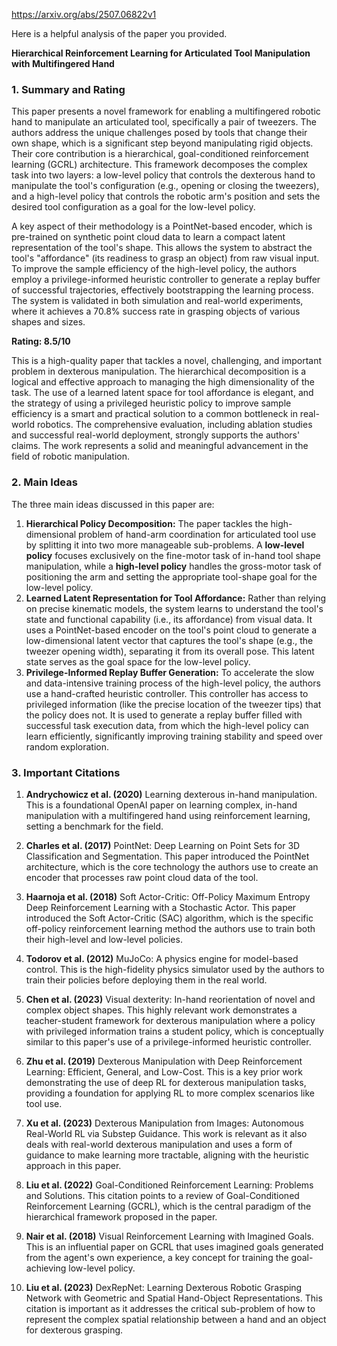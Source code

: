 https://arxiv.org/abs/2507.06822v1

Here is a helpful analysis of the paper you provided.

**Hierarchical Reinforcement Learning for Articulated Tool Manipulation with Multifingered Hand**

### 1. Summary and Rating

This paper presents a novel framework for enabling a multifingered robotic hand to manipulate an articulated tool, specifically a pair of tweezers. The authors address the unique challenges posed by tools that change their own shape, which is a significant step beyond manipulating rigid objects. Their core contribution is a hierarchical, goal-conditioned reinforcement learning (GCRL) architecture. This framework decomposes the complex task into two layers: a low-level policy that controls the dexterous hand to manipulate the tool's configuration (e.g., opening or closing the tweezers), and a high-level policy that controls the robotic arm's position and sets the desired tool configuration as a goal for the low-level policy.

A key aspect of their methodology is a PointNet-based encoder, which is pre-trained on synthetic point cloud data to learn a compact latent representation of the tool's shape. This allows the system to abstract the tool's "affordance" (its readiness to grasp an object) from raw visual input. To improve the sample efficiency of the high-level policy, the authors employ a privilege-informed heuristic controller to generate a replay buffer of successful trajectories, effectively bootstrapping the learning process. The system is validated in both simulation and real-world experiments, where it achieves a 70.8% success rate in grasping objects of various shapes and sizes.

**Rating: 8.5/10**

This is a high-quality paper that tackles a novel, challenging, and important problem in dexterous manipulation. The hierarchical decomposition is a logical and effective approach to managing the high dimensionality of the task. The use of a learned latent space for tool affordance is elegant, and the strategy of using a privileged heuristic policy to improve sample efficiency is a smart and practical solution to a common bottleneck in real-world robotics. The comprehensive evaluation, including ablation studies and successful real-world deployment, strongly supports the authors' claims. The work represents a solid and meaningful advancement in the field of robotic manipulation.

### 2. Main Ideas

The three main ideas discussed in this paper are:

1.  **Hierarchical Policy Decomposition:** The paper tackles the high-dimensional problem of hand-arm coordination for articulated tool use by splitting it into two more manageable sub-problems. A **low-level policy** focuses exclusively on the fine-motor task of in-hand tool shape manipulation, while a **high-level policy** handles the gross-motor task of positioning the arm and setting the appropriate tool-shape goal for the low-level policy.
2.  **Learned Latent Representation for Tool Affordance:** Rather than relying on precise kinematic models, the system learns to understand the tool's state and functional capability (i.e., its affordance) from visual data. It uses a PointNet-based encoder on the tool's point cloud to generate a low-dimensional latent vector that captures the tool's shape (e.g., the tweezer opening width), separating it from its overall pose. This latent state serves as the goal space for the low-level policy.
3.  **Privilege-Informed Replay Buffer Generation:** To accelerate the slow and data-intensive training process of the high-level policy, the authors use a hand-crafted heuristic controller. This controller has access to privileged information (like the precise location of the tweezer tips) that the policy does not. It is used to generate a replay buffer filled with successful task execution data, from which the high-level policy can learn efficiently, significantly improving training stability and speed over random exploration.

### 3. Important Citations

1.  **Andrychowicz et al. (2020)** Learning dexterous in-hand manipulation.
    This is a foundational OpenAI paper on learning complex, in-hand manipulation with a multifingered hand using reinforcement learning, setting a benchmark for the field.

2.  **Charles et al. (2017)** PointNet: Deep Learning on Point Sets for 3D Classification and Segmentation.
    This paper introduced the PointNet architecture, which is the core technology the authors use to create an encoder that processes raw point cloud data of the tool.

3.  **Haarnoja et al. (2018)** Soft Actor-Critic: Off-Policy Maximum Entropy Deep Reinforcement Learning with a Stochastic Actor.
    This paper introduced the Soft Actor-Critic (SAC) algorithm, which is the specific off-policy reinforcement learning method the authors use to train both their high-level and low-level policies.

4.  **Todorov et al. (2012)** MuJoCo: A physics engine for model-based control.
    This is the high-fidelity physics simulator used by the authors to train their policies before deploying them in the real world.

5.  **Chen et al. (2023)** Visual dexterity: In-hand reorientation of novel and complex object shapes.
    This highly relevant work demonstrates a teacher-student framework for dexterous manipulation where a policy with privileged information trains a student policy, which is conceptually similar to this paper's use of a privilege-informed heuristic controller.

6.  **Zhu et al. (2019)** Dexterous Manipulation with Deep Reinforcement Learning: Efficient, General, and Low-Cost.
    This is a key prior work demonstrating the use of deep RL for dexterous manipulation tasks, providing a foundation for applying RL to more complex scenarios like tool use.

7.  **Xu et al. (2023)** Dexterous Manipulation from Images: Autonomous Real-World RL via Substep Guidance.
    This work is relevant as it also deals with real-world dexterous manipulation and uses a form of guidance to make learning more tractable, aligning with the heuristic approach in this paper.

8.  **Liu et al. (2022)** Goal-Conditioned Reinforcement Learning: Problems and Solutions.
    This citation points to a review of Goal-Conditioned Reinforcement Learning (GCRL), which is the central paradigm of the hierarchical framework proposed in the paper.

9.  **Nair et al. (2018)** Visual Reinforcement Learning with Imagined Goals.
    This is an influential paper on GCRL that uses imagined goals generated from the agent's own experience, a key concept for training the goal-achieving low-level policy.

10. **Liu et al. (2023)** DexRepNet: Learning Dexterous Robotic Grasping Network with Geometric and Spatial Hand-Object Representations.
    This citation is important as it addresses the critical sub-problem of how to represent the complex spatial relationship between a hand and an object for dexterous grasping.
